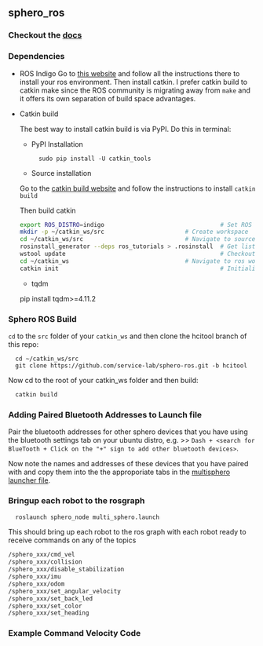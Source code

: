 ## sphero_ros


### Checkout the [docs](http://mmwise.github.com/sphero_ros)

### Dependencies

- ROS Indigo
  Go to [this website](http://wiki.ros.org/indigo/Installation/Ubuntu) and follow all the instructions there to install
  your ros environment. Then install catkin. I prefer catkin build to catkin make since the ROS community is migrating away from `make` and it offers its own separation of build space advantages.

- Catkin build

  The best way to install catkin build is via PyPI. Do this in terminal:

  - PyPI Installation

    ```
      sudo pip install -U catkin_tools
    ```

  - Source installation

  Go to the [catkin build website](http://catkin-tools.readthedocs.io/en/latest/verbs/catkin_build.html) and follow the instructions to install `catkin build`

  Then build catkin

  ```bash
  export ROS_DISTRO=indigo                                 # Set ROS distribution
  mkdir -p ~/catkin_ws/src                       # Create workspace
  cd ~/catkin_ws/src                             # Navigate to source space
  rosinstall_generator --deps ros_tutorials > .rosinstall  # Get list of packages
  wstool update                                            # Checkout all packages
  cd ~/catkin_ws                                 # Navigate to ros workspace root
  catkin init                                              # Initialize workspace
  ```

  - tqdm

   pip install tqdm>=4.11.2

### Sphero ROS Build

`cd` to the `src` folder of your `catkin_ws` and then clone the hcitool branch of this repo:

```
  cd ~/catkin_ws/src
  git clone https://github.com/service-lab/sphero-ros.git -b hcitool
```

Now cd to the root of your catkin_ws folder and then build:

```bash
  catkin build
```

### Adding Paired Bluetooth Addresses to Launch file

 Pair the bluetooth addresses for other sphero devices that you have using the bluetooth settings tab on your ubuntu distro, e.g. >> `Dash + <search for BlueTooth + Click on the "+" sign to add other bluetooth devices>`.

 Now note the names and addresses of these devices that you have paired with and copy them into the the approporiate tabs in the [multisphero launcher file](/sphero_node/launch/multi_sphero.launch).

### Bringup each robot to the rosgraph

```bash
  roslaunch sphero_node multi_sphero.launch
```

This should bring up each robot to the ros graph with each robot ready to receive commands on any of the topics

```bash
/sphero_xxx/cmd_vel
/sphero_xxx/collision
/sphero_xxx/disable_stabilization
/sphero_xxx/imu
/sphero_xxx/odom
/sphero_xxx/set_angular_velocity
/sphero_xxx/set_back_led
/sphero_xxx/set_color
/sphero_xxx/set_heading
```

### Example Command Velocity Code
